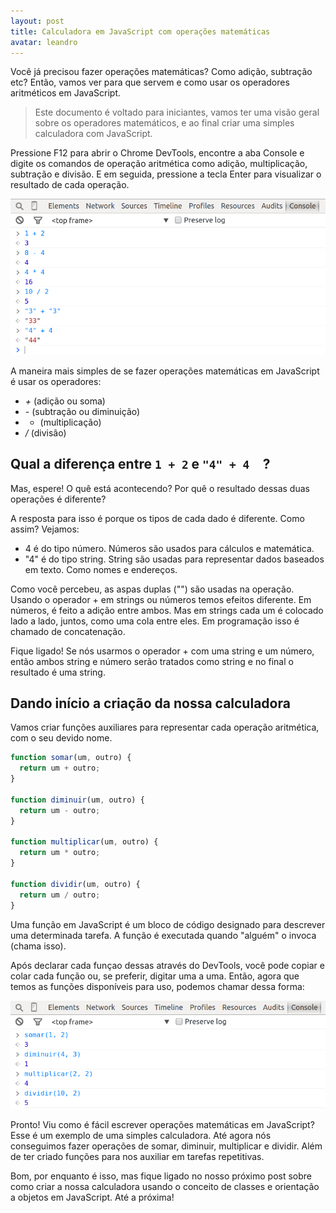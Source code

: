 ```yaml
---
layout: post
title: Calculadora em JavaScript com operações matemáticas
avatar: leandro
---
```


Você já precisou fazer operações matemáticas? Como adição, subtração etc? Então, vamos ver para que servem e como usar os operadores aritméticos em JavaScript.

> Este documento é voltado para iniciantes, vamos ter uma visão geral sobre os operadores matemáticos, e ao final criar uma simples calculadora com JavaScript.

Pressione F12 para abrir o Chrome DevTools, encontre a aba Console e digite os comandos de operação aritmética como adição, multiplicação, subtração e divisão. E em seguida, pressione a tecla Enter para visualizar o resultado de cada operação.

![Operadores matemáticos com String.](/assets/operdores_matematicos_com_string.png)

A maneira mais simples de se fazer operações matemáticas em JavaScript é usar os operadores:

- *+* (adição ou soma)
- *-* (subtração ou diminuição)
- * (multiplicação)
- */* (divisão)

 Qual a diferença entre ```1 + 2``` e ```"4" + 4  ```?
--

Mas, espere! O quê está acontecendo? Por quê o resultado dessas duas operações é diferente?

A resposta para isso é porque os tipos de cada dado é diferente. Como assim? Vejamos:

- 4 é do tipo número. Números são usados para cálculos e matemática.
- "4" é do tipo string. String são usadas para representar dados baseados em texto. Como nomes e endereços.

Como você percebeu, as aspas duplas ("") são usadas na operação. Usando o operador + em strings ou números temos efeitos diferente. Em números, é feito a adição entre ambos. Mas em strings cada um é colocado lado a lado, juntos, como uma cola entre eles. Em programação isso é chamado de concatenação.

Fique ligado! Se nós usarmos o operador + com uma string e um número, então ambos string e número serão tratados como string e no final o resultado é uma string.

Dando início a criação da nossa calculadora
--

Vamos criar funções auxiliares para representar cada operação aritmética, com o seu devido nome.

```javascript
function somar(um, outro) {
  return um + outro;
}

function diminuir(um, outro) {
  return um - outro;
}

function multiplicar(um, outro) {
  return um * outro;
}

function dividir(um, outro) {
  return um / outro;
}
```

Uma função em JavaScript é um bloco de código designado para descrever uma determinada tarefa. A função é executada quando "alguém" o invoca (chama isso).


Após declarar cada funçao dessas através do DevTools, você pode copiar e colar cada função ou, se preferir, digitar uma a uma. Então, agora que temos as funções disponíveis para uso, podemos chamar dessa forma:

![Funções representando os operadores matemáticos .](/assets/operadores_funcoes.png)

Pronto! Viu como é fácil escrever operações matemáticas em JavaScript? Esse é um exemplo de uma simples calculadora. Até agora nós conseguimos fazer operações de somar, diminuir, multiplicar e dividir. Além de ter criado funções para nos auxiliar em tarefas repetitivas.

Bom, por enquanto é isso, mas fique ligado no nosso próximo post sobre como criar a nossa calculadora usando o conceito de classes e orientação a objetos em JavaScript. Até a próxima!
